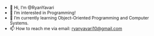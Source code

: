 - 👋 Hi, I’m @RyanYavari
- 👀 I’m interested in Programming!
- 🌱 I’m currently learning Object-Oriented Programming and Computer Systems.
- 📫 How to reach me via email: ryanyavari10@gmail.com

<!---
RyanYavari/RyanYavari is a ✨ special ✨ repository because its `README.md` (this file) appears on your GitHub profile.
You can click the Preview link to take a look at your changes.
--->

